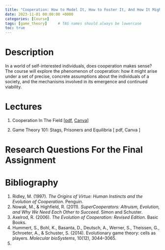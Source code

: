 ```yaml
---
title: "Cooperation: How to Model It, How to Foster It, And How It Might Have Emerged"
date: 2023-11-01 00:00:00 +0000
categories: [Course]
tags: [game_theory]     # TAG names should always be lowercase
toc: true
---
```


# Description

In a world of self-interested individuals, does cooperation makes sense? 
The course will explore the phenomenon of cooperation: 
how it might arise under a set of precise, concrete assumptions about the individuals of a society, 
and the mechanisms involved in its emergence and continued viability. 

# Lectures

1. Cooperation In The Field 
    [[pdf](/content/teaching/2023-cooperation/01-Cooperation-In-the-Field.pdf/), 
    [Canva](https://www.canva.com/design/DAFx_KtEq_U/0mEIhNleZhJVPCfz1A1ytA/edit?utm_content=DAFx_KtEq_U&utm_campaign=designshare&utm_medium=link2&utm_source=sharebutton)]

2. Game Theory 101: Stags, Prisoners and Equilibria [
    pdf, Canva
    ]

# Research Questions For the Final Assignment

# Bibliography

1. Ridley, M. (1997). *The Origins of Virtue: Human Instincts and the Evolution of Cooperation*. Penguin.
2. Nowak, M., & Highfield, R. (2011). *SuperCooperators: Altruism, Evolution, and Why We Need Each Other to Succeed*. Simon and Schuster.
3. Axelrod, R. (2006). *The Evolution of Cooperation: Revised Edition*. Basic Books.
4. Hummert, S., Bohl, K., Basanta, D., Deutsch, A., Werner, S., Theissen, G., Schroeter, A., & Schuster, S. (2014). Evolutionary game theory: cells as players. *Molecular bioSystems*, 10(12), 3044–3065.
5. 
